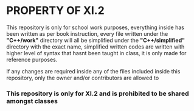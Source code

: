 <h1>PROPERTY OF XI.2</h1>

This repository is only for school work purposes, everything inside has been written as per book instruction, every file written under the <b>"C++/work"</b> directory will all be simplified under the <b>"C++/simplified"</b> directory with the exact name, simplified written codes are written with higher level of syntax that hasnt been taught in class, it is only made for reference purposes.

If any changes are required inside any of the files included inside this repository, only the owner and/or contributors are allowed to

<h3>This repository is only for XI.2 and is prohibited to be shared amongst classes</h3>
